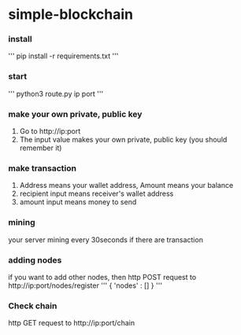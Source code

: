 # simple-blockchain

### install
'''
pip install -r requirements.txt
'''

### start
'''
python3 route.py ip port
'''

### make your own private, public key

1. Go to http://ip:port
2. The input value makes your own private, public key (you should remember it)

### make transaction

1. Address means your wallet address, Amount means your balance
2. recipient input means receiver's wallet address
3. amount input means money to send

### mining

your server mining every 30seconds if there are transaction

### adding nodes

if you want to add other nodes, then
http POST request to http://ip:port/nodes/register
'''
{
  'nodes' : []
}
'''

### Check chain

http GET request to http://ip:port/chain
